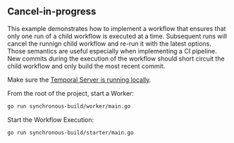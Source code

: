 ## Cancel-in-progress

This example demonstrates how to implement a workflow that ensures that only one run of a child workflow is executed at a time. Subsequent runs will cancel the runnign child workflow and re-run it with the latest options.
Those semantics are useful especially when implementing a CI pipeline. New commits during the execution of the workflow should short circuit the child workflow and only build the most recent commit.


Make sure the [Temporal Server is running locally](https://docs.temporal.io/docs/server/quick-install).

From the root of the project, start a Worker:

```bash
go run synchronous-build/worker/main.go
```

Start the Workflow Execution:

```bash
go run synchronous-build/starter/main.go
```
